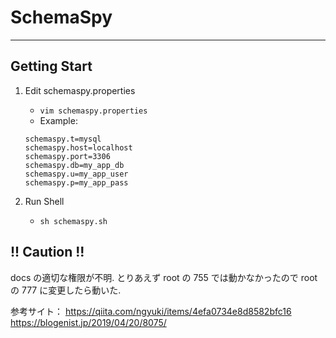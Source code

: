 # SchemaSpy
----

## Getting Start

1. Edit schemaspy.properties
   - `vim schemaspy.properties`
   - Example:
    ```
    schemaspy.t=mysql
    schemaspy.host=localhost
    schemaspy.port=3306
    schemaspy.db=my_app_db
    schemaspy.u=my_app_user
    schemaspy.p=my_app_pass
    ```

2. Run Shell
   - `sh schemaspy.sh`

## !! Caution !!
docs の適切な権限が不明. とりあえず root の 755 では動かなかったので
root の 777 に変更したら動いた.


参考サイト：
  https://qiita.com/ngyuki/items/4efa0734e8d8582bfc16
  https://blogenist.jp/2019/04/20/8075/
